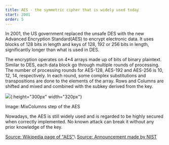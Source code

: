 ```yaml
---
title: AES - the symmetric cipher that is widely used today
start: 2001
order: 5
---
```


In 2001, the US government replaced the unsafe DES with the new Advanced Encryption Standard(AES) to encrypt electronic data. It uses blocks of 128 bits in length and keys of 128, 192 or 256 bits in length, significantly longer than what is used in DES.

The encryption operates on 4*4 arrays made up of bits of binary plaintext. Similar to DES, each data block go through multiple rounds of processing. The number of processing rounds for AES-128, AES-192 and AES-256 is 10, 12, 14, respectively. In each round, some complex substitutions and transpositions are done to the elements of the array. Rows and Columns are shifted and mixed and combined with the subkey derived from the key. 

![](https://upload.wikimedia.org/wikipedia/commons/thumb/7/76/AES-MixColumns.svg/1920px-AES-MixColumns.svg.png){:height="300px" width="320px"}

Image: MixColumns step of the AES

Nowadays, the AES is still widely used and is regarded to be highly secured when correctly implemented. No known attack can break it without any prior knowledge of the key. 

[Source: Wikipedia page of "AES"](https://en.wikipedia.org/wiki/Advanced_Encryption_Standard)\\
[Source: Announcement made by NIST](https://nvlpubs.nist.gov/nistpubs/FIPS/NIST.FIPS.197.pdf)
